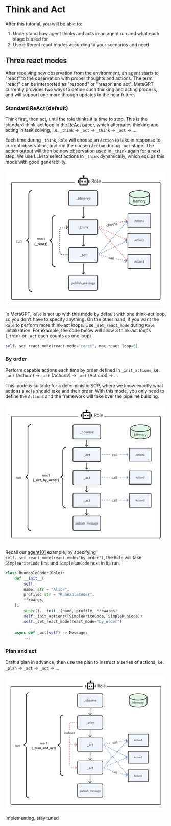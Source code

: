 # Think and Act

After this tutorial, you will be able to:

1. Understand how agent thinks and acts in an agent run and what each stage is used for
2. Use different react modes according to your scenarios and need

## Three react modes

After receiving new observation from the environment, an agent starts to "react" to the observation with proper thoughts and actions. The term "react" can be interpreted as "respond" or "reason and act". MetaGPT currently provides two ways to define such thinking and acting process, and will support one more through updates in the near future.

### Standard ReAct (default)

Think first, then act, until the role thinks it is time to stop. This is the standard think-act loop in the [ReAct paper](https://arxiv.org/abs/2210.03629), which alternates thinking and acting in task solving, i.e. `_think` -> `_act` -> `_think` -> `_act` -> ...

Each time during `_think`, `Role` will choose an `Action` to take in response to current observation, and run the chosen `Action` during `_act` stage. The action output will then be new observation used in `_think` again for a next step. We use LLM to select actions in `_think` dynamically, which equips this mode with good generability.

![img](../../../public/image/guide/tutorials/react.png)

In MetaGPT, `Role` is set up with this mode by default with one think-act loop, so you don't have to specify anything. On the other hand, if you want the `Role` to perform more think-act loops. Use `_set_react_mode` during `Role` initialization. For example, the code below will allow 3 think-act loops (`_think` or `_act` each counts as one loop)

```python
self._set_react_mode(react_mode="react", max_react_loop=6)
```

### By order

Perform capable actions each time by order defined in `_init_actions`, i.e. `_act` (Action1) -> `_act` (Action2) -> `_act` (Action3) -> ...

This mode is suitable for a deterministic SOP, where we know exactly what actions a `Role` should take and their order. With this mode, you only need to define the `Action`s and the framework will take over the pipeline building.

![img](../../../public/image/guide/tutorials/act_by_order.png)

Recall our [agent101](agent_101.md) example, by specifying `self._set_react_mode(react_mode="by_order")`, the `Role` will take `SimpleWriteCode` first and `SimpleRunCode` next in its run.

```python
class RunnableCoder(Role):
    def __init__(
        self,
        name: str = "Alice",
        profile: str = "RunnableCoder",
        **kwargs,
    ):
        super().__init__(name, profile, **kwargs)
        self._init_actions([SimpleWriteCode, SimpleRunCode])
        self._set_react_mode(react_mode="by_order")

    async def _act(self) -> Message:
        ...
```

### Plan and act

Draft a plan in advance, then use the plan to instruct a series of actions, i.e. `_plan` -> `_act` -> `_act` -> ...

![img](../../../public/image/guide/tutorials/plan_and_act.png)

Implementing, stay tuned
